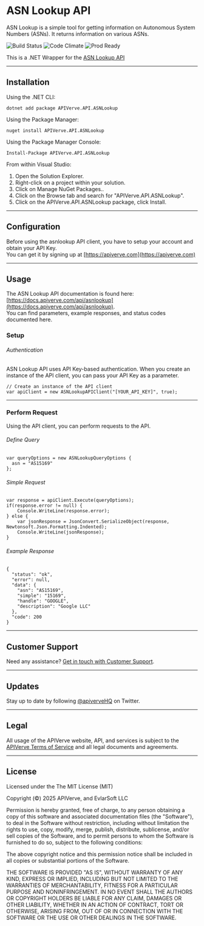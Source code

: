 ASN Lookup API
============

ASN Lookup is a simple tool for getting information on Autonomous System Numbers (ASNs). It returns information on various ASNs.

![Build Status](https://img.shields.io/badge/build-passing-green)
![Code Climate](https://img.shields.io/badge/maintainability-B-purple)
![Prod Ready](https://img.shields.io/badge/production-ready-blue)

This is a .NET Wrapper for the [ASN Lookup API](https://apiverve.com/marketplace/api/asnlookup)

---

## Installation

Using the .NET CLI:
```
dotnet add package APIVerve.API.ASNLookup
```

Using the Package Manager:
```
nuget install APIVerve.API.ASNLookup
```

Using the Package Manager Console:
```
Install-Package APIVerve.API.ASNLookup
```

From within Visual Studio:

1. Open the Solution Explorer.
2. Right-click on a project within your solution.
3. Click on Manage NuGet Packages..
4. Click on the Browse tab and search for "APIVerve.API.ASNLookup".
5. Click on the APIVerve.API.ASNLookup package, click Install.


---

## Configuration

Before using the asnlookup API client, you have to setup your account and obtain your API Key.  
You can get it by signing up at [https://apiverve.com](https://apiverve.com)

---

## Usage

The ASN Lookup API documentation is found here: [https://docs.apiverve.com/api/asnlookup](https://docs.apiverve.com/api/asnlookup).  
You can find parameters, example responses, and status codes documented here.

### Setup

###### Authentication
ASN Lookup API uses API Key-based authentication. When you create an instance of the API client, you can pass your API Key as a parameter.

```
// Create an instance of the API client
var apiClient = new ASNLookupAPIClient("[YOUR_API_KEY]", true);
```

---


### Perform Request
Using the API client, you can perform requests to the API.

###### Define Query

```
var queryOptions = new ASNLookupQueryOptions {
  asn = "AS15169"
};
```

###### Simple Request

```
var response = apiClient.Execute(queryOptions);
if(response.error != null) {
	Console.WriteLine(response.error);
} else {
    var jsonResponse = JsonConvert.SerializeObject(response, Newtonsoft.Json.Formatting.Indented);
    Console.WriteLine(jsonResponse);
}
```

###### Example Response

```
{
  "status": "ok",
  "error": null,
  "data": {
    "asn": "AS15169",
    "simple": "15169",
    "handle": "GOOGLE",
    "description": "Google LLC"
  },
  "code": 200
}
```

---

## Customer Support

Need any assistance? [Get in touch with Customer Support](https://apiverve.com/contact).

---

## Updates
Stay up to date by following [@apiverveHQ](https://twitter.com/apiverveHQ) on Twitter.

---

## Legal

All usage of the APIVerve website, API, and services is subject to the [APIVerve Terms of Service](https://apiverve.com/terms) and all legal documents and agreements.

---

## License
Licensed under the The MIT License (MIT)

Copyright (&copy;) 2025 APIVerve, and EvlarSoft LLC

Permission is hereby granted, free of charge, to any person obtaining a copy of this software and associated documentation files (the "Software"), to deal in the Software without restriction, including without limitation the rights to use, copy, modify, merge, publish, distribute, sublicense, and/or sell copies of the Software, and to permit persons to whom the Software is furnished to do so, subject to the following conditions:

The above copyright notice and this permission notice shall be included in all copies or substantial portions of the Software.

THE SOFTWARE IS PROVIDED "AS IS", WITHOUT WARRANTY OF ANY KIND, EXPRESS OR IMPLIED, INCLUDING BUT NOT LIMITED TO THE WARRANTIES OF MERCHANTABILITY, FITNESS FOR A PARTICULAR PURPOSE AND NONINFRINGEMENT. IN NO EVENT SHALL THE AUTHORS OR COPYRIGHT HOLDERS BE LIABLE FOR ANY CLAIM, DAMAGES OR OTHER LIABILITY, WHETHER IN AN ACTION OF CONTRACT, TORT OR OTHERWISE, ARISING FROM, OUT OF OR IN CONNECTION WITH THE SOFTWARE OR THE USE OR OTHER DEALINGS IN THE SOFTWARE.